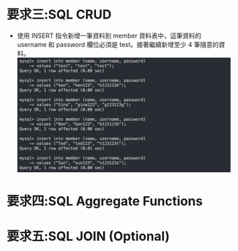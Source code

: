 # 要求三:SQL CRUD
 *  使用 INSERT 指令新增一筆資料到 member 資料表中，這筆資料的 username 和 password 欄位必須是 test。接著繼續新增至少 4 筆隨意的資料。
 ![](./images/3-1.png)
# 要求四:SQL Aggregate Functions
# 要求五:SQL JOIN (Optional)
